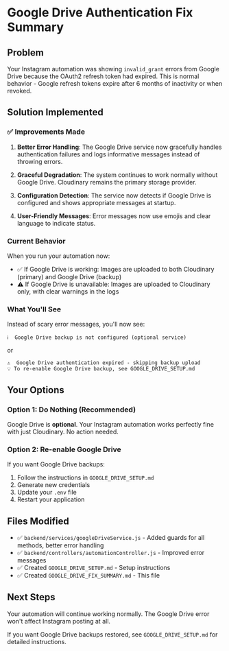 # Google Drive Authentication Fix Summary

## Problem
Your Instagram automation was showing `invalid_grant` errors from Google Drive because the OAuth2 refresh token had expired. This is normal behavior - Google refresh tokens expire after 6 months of inactivity or when revoked.

## Solution Implemented

### ✅ Improvements Made

1. **Better Error Handling**: The Google Drive service now gracefully handles authentication failures and logs informative messages instead of throwing errors.

2. **Graceful Degradation**: The system continues to work normally without Google Drive. Cloudinary remains the primary storage provider.

3. **Configuration Detection**: The service now detects if Google Drive is configured and shows appropriate messages at startup.

4. **User-Friendly Messages**: Error messages now use emojis and clear language to indicate status.

### Current Behavior

When you run your automation now:
- ✅ If Google Drive is working: Images are uploaded to both Cloudinary (primary) and Google Drive (backup)
- ⚠️ If Google Drive is unavailable: Images are uploaded to Cloudinary only, with clear warnings in the logs

### What You'll See

Instead of scary error messages, you'll now see:

```
ℹ️  Google Drive backup is not configured (optional service)
```

or

```
⚠️  Google Drive authentication expired - skipping backup upload
💡 To re-enable Google Drive backup, see GOOGLE_DRIVE_SETUP.md
```

## Your Options

### Option 1: Do Nothing (Recommended)
Google Drive is **optional**. Your Instagram automation works perfectly fine with just Cloudinary. No action needed.

### Option 2: Re-enable Google Drive
If you want Google Drive backups:
1. Follow the instructions in `GOOGLE_DRIVE_SETUP.md`
2. Generate new credentials
3. Update your `.env` file
4. Restart your application

## Files Modified

- ✅ `backend/services/googleDriveService.js` - Added guards for all methods, better error handling
- ✅ `backend/controllers/automationController.js` - Improved error messages
- ✅ Created `GOOGLE_DRIVE_SETUP.md` - Setup instructions
- ✅ Created `GOOGLE_DRIVE_FIX_SUMMARY.md` - This file

## Next Steps

Your automation will continue working normally. The Google Drive error won't affect Instagram posting at all.

If you want Google Drive backups restored, see `GOOGLE_DRIVE_SETUP.md` for detailed instructions.
